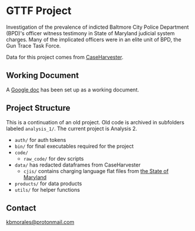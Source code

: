 # GTTF Project

Investigation of the prevalence of indicted Baltmore City Police Department 
(BPD)'s officer witness testimony in State of Maryland judicial system charges. 
Many of the implicated officers were in an elite unit of BPD, the Gun Trace Task
Force.

Data for this project comes from [CaseHarvester](https://github.com/dismantl/CaseHarvester).

## Working Document

A [Google doc](https://docs.google.com/document/d/1oYOR2fSPy9J7ww962wzOi6ew2UCOB_APAwNOB00Wbf0/edit?usp=sharing) has been set up as a working document.

## Project Structure

This is a continuation of an old project. Old code is archived in subfolders 
labeled `analysis_1/`. The current project is Analysis 2.  

- `auth/` for auth tokens
- `bin/` for final executables required for the project
- `code/` 
  - `raw_code/` for dev scripts
- `data/` has redacted dataframes from CaseHarvester
  - `cjis/` contains charging language flat files from [the State of Maryland](https://www.mdcourts.gov/district/chargedb)
- `products/` for data products
- `utils/` for helper functions

## Contact

[kbmorales@protonmail.com](mailto:kbmorales@protonmail.com)
